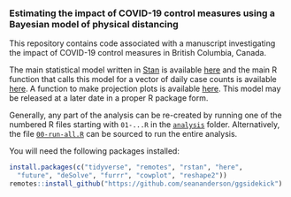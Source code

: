 ### Estimating the impact of COVID-19 control measures using a Bayesian model of physical distancing

This repository contains code associated with a manuscript investigating the impact of COVID-19 control measures in British Columbia, Canada.

The main statistical model written in [Stan](https://mc-stan.org/) is available [here](analysis/seeiqr.stan) and the main R function that calls this model for a vector of daily case counts is available [here](analysis/fit_seeiqr.R). A function to make projection plots is available [here](analysis/make_projection_plot.R). This model may be released at a later date in a proper R package form.

Generally, any part of the analysis can be re-created by running one of the numbered R files starting with `01-...R` in the [`analysis`](analysis) folder. Alternatively, the file [`00-run-all.R`](analysis/00-run-all.R) can be sourced to run the entire analysis.

You will need the following packages installed:

```r
install.packages(c("tidyverse", "remotes", "rstan", "here", 
  "future", "deSolve", "furrr", "cowplot", "reshape2"))
remotes::install_github("https://github.com/seananderson/ggsidekick")
```

